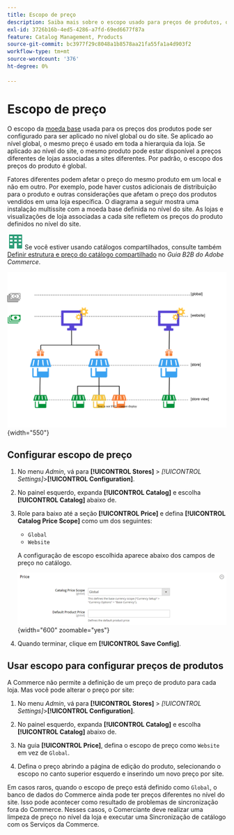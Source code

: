 ```yaml
---
title: Escopo de preço
description: Saiba mais sobre o escopo usado para preços de produtos, que pode ser configurado para ser aplicado no nível global ou do site.
exl-id: 3726b16b-4ed5-4286-a7fd-69ed6677f87a
feature: Catalog Management, Products
source-git-commit: bc3977f29c8048a1b8578aa21fa55fa1a4d903f2
workflow-type: tm+mt
source-wordcount: '376'
ht-degree: 0%

---
```


# Escopo de preço

O escopo da [moeda base](../stores-purchase/currency-configuration.md) usada para os preços dos produtos pode ser configurado para ser aplicado no nível global ou do site. Se aplicado ao nível global, o mesmo preço é usado em toda a hierarquia da loja. Se aplicado ao nível do site, o mesmo produto pode estar disponível a preços diferentes de lojas associadas a sites diferentes. Por padrão, o escopo dos preços do produto é global.

Fatores diferentes podem afetar o preço do mesmo produto em um local e não em outro. Por exemplo, pode haver custos adicionais de distribuição para o produto e outras considerações que afetam o preço dos produtos vendidos em uma loja específica. O diagrama a seguir mostra uma instalação multissite com a moeda base definida no nível do site. As lojas e visualizações de loja associadas a cada site refletem os preços do produto definidos no nível do site.

![Adobe Commerce B2B](../assets/b2b.svg) Se você estiver usando catálogos compartilhados, consulte também [Definir estrutura e preço do catálogo compartilhado](../b2b/catalog-shared-pricing-structure.md) no _Guia B2B do Adobe Commerce_.

![Diagrama de escopo de preço](./assets/catalog-price-scope.svg){width="550"}

## Configurar escopo de preço

1. No menu _Admin_, vá para **[!UICONTROL Stores]** > _[!UICONTROL Settings]_>**[!UICONTROL Configuration]**.

1. No painel esquerdo, expanda **[!UICONTROL Catalog]** e escolha **[!UICONTROL Catalog]** abaixo de.

1. Role para baixo até a seção **[!UICONTROL Price]** e defina **[!UICONTROL Catalog Price Scope]** como um dos seguintes:

   - `Global`
   - `Website`

   A configuração de escopo escolhida aparece abaixo dos campos de preço no catálogo.

   ![Escopo do preço de catálogo](./assets/catalog-price.png){width="600" zoomable="yes"}

1. Quando terminar, clique em **[!UICONTROL Save Config]**.

## Usar escopo para configurar preços de produtos

A Commerce não permite a definição de um preço de produto para cada loja. Mas você pode alterar o preço por site:

1. No menu _Admin_, vá para **[!UICONTROL Stores]** > _[!UICONTROL Settings]_>**[!UICONTROL Configuration]**.

1. No painel esquerdo, expanda **[!UICONTROL Catalog]** e escolha **[!UICONTROL Catalog]** abaixo de.

1. Na guia **[!UICONTROL Price]**, defina o escopo de preço como `Website` em vez de `Global`.

1. Defina o preço abrindo a página de edição do produto, selecionando o escopo no canto superior esquerdo e inserindo um novo preço por site.

Em casos raros, quando o escopo de preço está definido como `Global`, o banco de dados do Commerce ainda pode ter preços diferentes no nível do site. Isso pode acontecer como resultado de problemas de sincronização fora do Commerce. Nesses casos, o Comerciante deve realizar uma limpeza de preço no nível da loja e executar uma Sincronização de catálogo com os Serviços da Commerce.